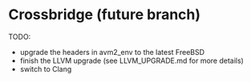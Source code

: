 # Crossbridge (future branch)

TODO:
* upgrade the headers in avm2_env to the latest FreeBSD
* finish the LLVM upgrade (see LLVM_UPGRADE.md for more details)
* switch to Clang